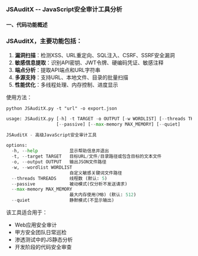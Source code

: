### JSAuditX -- JavaScript安全审计工具分析

#### 一、代码功能概述

### **JSAuditX**，主要功能包括：

1. **漏洞扫描**：检测XSS、URL重定向、SQL注入、CSRF、SSRF安全漏洞
2. **敏感信息提取**：识别API密钥、JWT令牌、硬编码凭证、敏感注释
3. **端点分析**：提取API端点和URL字符串
4. **多源支持**：支持URL、本地文件、目录的批量扫描
5. **性能优化**：多线程处理、内存控制、进度显示

使用方法：

```
python JSAuditX.py -t "url" -o export.json
```



```py
usage: JSAuditX.py [-h] -t TARGET -o OUTPUT [-w WORDLIST] [--threads THREADS]
                   [--passive] [--max-memory MAX_MEMORY] [--quiet]

JSAuditX - 高级JavaScript安全审计工具

options:
  -h, --help            显示帮助信息并退出
  -t, --target TARGET   目标URL/文件/目录路径或包含目标的文本文件
  -o, --output OUTPUT   输出JSON文件路径
  -w, --wordlist WORDLIST
                        自定义敏感关键词文件路径
  --threads THREADS     线程数 (默认: 5)
  --passive             被动模式(仅分析不发送请求)
  --max-memory MAX_MEMORY
                        最大内存使用(MB) (默认: 512)
  --quiet               静默模式(不显示输出)
```

该工具适合用于：

- Web应用安全审计
- 甲方安全团队日常巡检
- 渗透测试中的JS静态分析
- 开发阶段的代码安全审查
